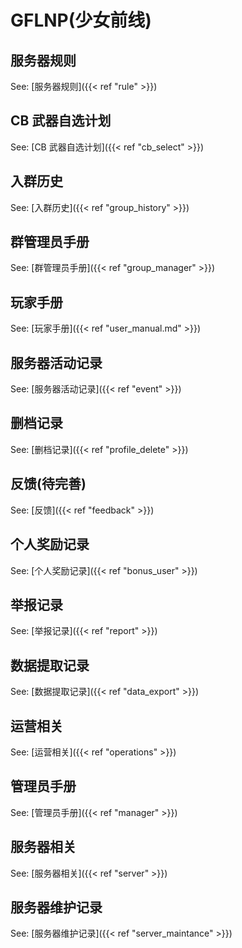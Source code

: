 # GFLNP(少女前线)

## 服务器规则

See: [服务器规则]({{< ref "rule" >}})

## CB 武器自选计划

See: [CB 武器自选计划]({{< ref "cb_select" >}})

## 入群历史

See: [入群历史]({{< ref "group_history" >}})

## 群管理员手册

See: [群管理员手册]({{< ref "group_manager" >}})

## 玩家手册

See: [玩家手册]({{< ref "user_manual.md" >}})

## 服务器活动记录

See: [服务器活动记录]({{< ref "event" >}})

## 删档记录

See: [删档记录]({{< ref "profile_delete" >}})

## 反馈(待完善)

See: [反馈]({{< ref "feedback" >}})

## 个人奖励记录

See: [个人奖励记录]({{< ref "bonus_user" >}})

## 举报记录

See: [举报记录]({{< ref "report" >}})

## 数据提取记录

See: [数据提取记录]({{< ref "data_export" >}})

## 运营相关

See: [运营相关]({{< ref "operations" >}})

## 管理员手册

See: [管理员手册]({{< ref "manager" >}})

## 服务器相关

See: [服务器相关]({{< ref "server" >}})

## 服务器维护记录

See: [服务器维护记录]({{< ref "server_maintance" >}})

